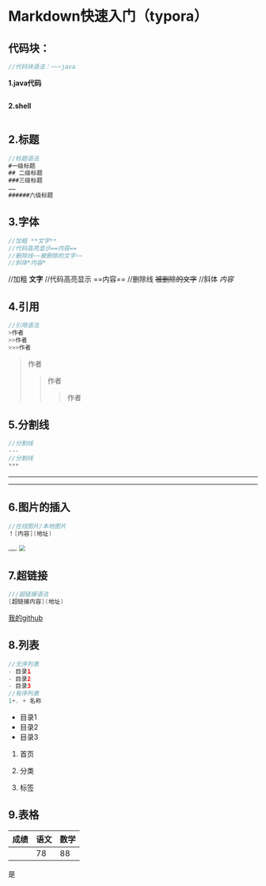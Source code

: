 # Markdown快速入门（typora）

## 代码块：

~~~java
//代码块语法：~~~java
~~~

**1.java代码**

~~~java

~~~

**2.shell**

~~~shell

~~~

## 2.标题

~~~java
//标题语法
#一级标题
## 二级标题
###三级标题
……
######六级标题    
~~~

## 3.字体

~~~java
//加粗 **文字**
//代码高亮显示==内容==
//删除线~~被删除的文字~~
//斜体*内容*
~~~

//加粗  **文字**
//代码高亮显示 ==内容==
//删除线 ~~被删除的文字~~
//斜体  *内容*

## 4.引用

~~~java
//引用语法
>作者
>>作者
>>>作者    
~~~

>作者
>>作者
>>
>>>作者    

## 5.分割线

~~~java
//分割线
---
//分割线
***
~~~

---

***

## 6.图片的插入

~~~java
//在线图片/本地图片
！[内容](地址)    
~~~

<img src="https://www.ilovematlab.cn/data/attachment/common/cf/183110h30c83ince8ff78r.jpg" alt="我的照片" style="zoom:25%;" />

<img src="图标.png" style="zoom:75%;" />



## 7.超链接

~~~java
///超链接语法
[超链接内容](地址)
~~~

[我的github](https://github.com/softfree1/webstored/blob/main/index2.md)

## 8.列表

~~~java
//无序列表
- 目录1
- 目录2
- 目录3   
//有序列表
1+. + 名称
~~~

- 目录1
- 目录2
- 目录3  

1. 首页

2. 分类

3. 标签
## 9.表格

| **成绩** | **语文** | 数学 |
| -------- | -------- | ---- |
|          | 78       | 88   |

   

是



